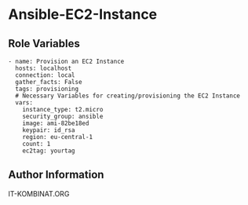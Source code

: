 Ansible-EC2-Instance
=========


Role Variables
--------------

```
- name: Provision an EC2 Instance
  hosts: localhost
  connection: local
  gather_facts: False
  tags: provisioning
  # Necessary Variables for creating/provisioning the EC2 Instance
  vars:
    instance_type: t2.micro
    security_group: ansible
    image: ami-82be18ed
    keypair: id_rsa
    region: eu-central-1
    count: 1
    ec2tag: yourtag
```
Author Information
------------------

IT-KOMBINAT.ORG
